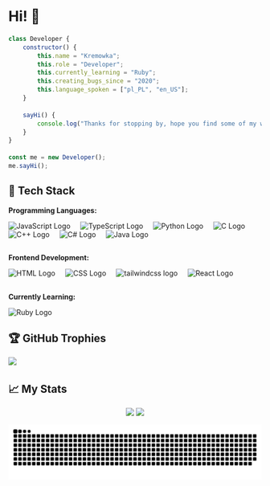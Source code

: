 # Hi! 👋

```javascript
class Developer {
    constructor() {
        this.name = "Kremowka";
        this.role = "Developer";
        this.currently_learning = "Ruby";
        this.creating_bugs_since = "2020";
        this.language_spoken = ["pl_PL", "en_US"];
    }

    sayHi() {
        console.log("Thanks for stopping by, hope you find some of my work interesting.");
    }
}

const me = new Developer();
me.sayHi();
```

## 🔧 Tech Stack

**Programming Languages:**

<div align="left">
  <img src="https://cdn.jsdelivr.net/gh/devicons/devicon/icons/javascript/javascript-original.svg" height="40" alt="JavaScript Logo"/>
  <img width="12"/>
  <img src="https://cdn.jsdelivr.net/gh/devicons/devicon/icons/typescript/typescript-original.svg" height="40" alt="TypeScript Logo"/>
  <img width="12"/>
  <img src="https://cdn.jsdelivr.net/gh/devicons/devicon/icons/python/python-original.svg" height="40" alt="Python Logo"/>
  <img width="12"/>
  <img src="https://cdn.jsdelivr.net/gh/devicons/devicon/icons/c/c-original.svg" height="40" alt="C Logo"/>
  <img width="12"/>
  <img src="https://cdn.jsdelivr.net/gh/devicons/devicon/icons/cplusplus/cplusplus-original.svg" height="40" alt="C++ Logo"/>
  <img width="12"/>
  <img src="https://cdn.jsdelivr.net/gh/devicons/devicon/icons/csharp/csharp-original.svg" height="40" alt="C# Logo"/>
  <img width="12"/>
  <img src="https://cdn.jsdelivr.net/gh/devicons/devicon/icons/java/java-original.svg" height="40" alt="Java Logo"/>
  <img width="12"/>
</div>

##

**Frontend Development:**

<div align="left">
  <img src="https://cdn.jsdelivr.net/gh/devicons/devicon/icons/html5/html5-original.svg" height="40" alt="HTML Logo"/>
  <img width="12"/>
  <img src="https://cdn.jsdelivr.net/gh/devicons/devicon/icons/css3/css3-original.svg" height="40" alt="CSS Logo"/>
  <img width="12"/>
  <img src="https://cdn.jsdelivr.net/gh/devicons/devicon/icons/tailwindcss/tailwindcss-original.svg" height="40" alt="tailwindcss logo"/>
  <img width="12"/>
  <img src="https://cdn.jsdelivr.net/gh/devicons/devicon/icons/react/react-original.svg" height="40" alt="React Logo"/>
</div>

##

**Currently Learning:**

<div align="left">
  <img src="https://cdn.jsdelivr.net/gh/devicons/devicon/icons/ruby/ruby-original.svg" height="40" alt="Ruby Logo"/>
  <img width="12"/>
</div>

##

## 🏆 GitHub Trophies

<div align="left">
    <img src="https://github-profile-trophy.vercel.app/?username=kr3mowka11&theme=gruvbox"/>
</div>

##

## 📈 My Stats

<div align="center">
  <img height="140em" src="https://github-readme-stats-kr3mowka11.vercel.app/api?username=kr3mowka11&theme=dark&show_icons=true"/>
  <img height="140em" src="https://github-readme-stats-kr3mowka11.vercel.app/api/top-langs/?username=kr3mowka11&theme=dark&layout=compact&langs_count=10&hide=Shell&card_width=400"/>
</div>

![Snake SVG](https://github.com/kr3mowka11/kr3mowka11/blob/output/github-snake-dark.svg)
